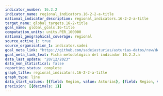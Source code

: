 ```yaml
---
indicator_number: 16.2.2
indicator_name: regional_indicators.16-2-2-a-title
national_indicator_description: regional_indicators.16-2-2-a-title
target_name: global_targets.16-2-title
goal_name: global_goals.16-title
computation_units: units.PER_100000
national_geographical_coverage: regional
source_active_1: true
source_organisation_1: indicator.sadei
goal_meta_link: "https://github.com/sadeiasturias/asturias-datos/raw/develop/descargas/metodologia/16.2.2.a.pdf"
goal_meta_link_text: Ficha metodológica del indicador 16.2.2.a
data_last_update: "20/12/2023"
data_non_statistical: false
reporting_status: complete
graph_title: regional_indicators.16-2-2-a-title
graph_type: line
data_start_values: [{field: Region, value: Asturias}, {field: Region, value: España}]
precision: [{decimals: 1}]
---
```

